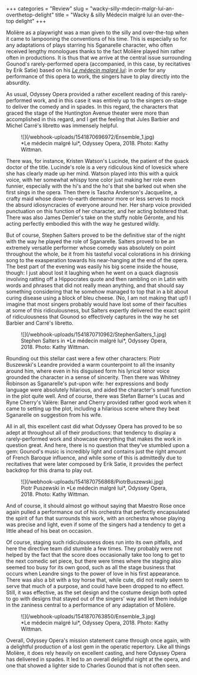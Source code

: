+++
categories = "Review"
slug = "wacky-silly-mdecin-malgr-lui-an-overthetop-delight"
title = "Wacky &amp; silly Médecin malgré lui an over-the-top delight"
+++

Molière as a playwright was a man given to the silly and over-the-top when it came to lampooning the conventions of his time. This is especially so for any adaptations of plays starring his Sganarelle character, who often received lengthy monologues thanks to the fact Molière played him rather often in productions. It is thus that we arrive at the central issue surrounding Gounod's rarely-performed opera (accompanied, in this case, by recitatives by Erik Satie) based on his [*Le médecin malgré lui*](https://www.odysseyopera.org/2018-gounod-le-medecin-malgre-lui/): in order for any performance of this opera to work, the singers have to play directly into the absurdity.

As usual, Odyssey Opera provided a rather excellent reading of this rarely-performed work, and in this case it was entirely up to the singers on-stage to deliver the comedy and in spades. In this regard, the characters that graced the stage of the Huntington Avenue theater were more than accomplished in this regard, and I get the feeling that Jules Barbier and Michel Carré's libretto was immensely helpful.

<figure data-type="image">
![](/webhook-uploads/1541870696972/Ensemble_1.jpg)
<figcaption>*Le médecin malgré lui*, Odyssey Opera, 2018. Photo: Kathy Wittman.</figcaption>
</figure>

There was, for instance, Kristen Watson's Lucinde, the patient of the quack doctor of the title. Lucinde's role is a very ridiculous kind of lovesick where she has clearly made up her mind. Watson played into this with a quick voice, with her somewhat whispy tone color just making her role even funnier, especially with the hi's and the ho's that she barked out when she first sings in the opera. Then there is Tascha Anderson's Jacqueline, a crafty maid whose down-to-earth demeanor more or less serves to mock the absurd idiosyncracies of everyone around her. Her sharp voice provided punctuation on this function of her character, and her acting bolstered that. There was also James Demler's take on the stuffy noble Géronte, and his acting perfectly embodied this with the way he gestured wildly.

But of course, Stephen Salters proved to be the definitive star of the night with the way he played the role of Sganarelle. Salters proved to be an extremely versatile performer whose comedy was absolutely on point throughout the whole, be it from his tasteful vocal colorations in his drinking song to the exasperation towards his near-hanging at the end of the opera. The best part of the evening was easily his big scene inside the house, though: I just about lost it laughing when he went on a quack diagnosis involving ratting off a Hippocrates quote and then rambling on in Latin with words and phrases that did not really mean anything, and that should say something considering that he somehow managed to top that in a bit about curing disease using a block of bleu cheese. (No, I am not making that up!) I imagine that most singers probably would have lost some of their faculties at some of this ridiculousness, but Salters expertly delivered the exact spirit of ridiculousness that Gounod so effectively captures in the way he set Barbier and Carré's libretto.

<figure data-type="image">
![](/webhook-uploads/1541870710962/StephenSalters_1.jpg)
<figcaption>Stephen Salters in *Le médecin malgré lui*, Odyssey Opera, 2018. Photo: Kathy Wittman.</figcaption>
</figure>

Rounding out this stellar cast were a few other characters: Piotr Buszewski's Leandre provided a warm counterpoint to all the insanity around him, where even in his disguised form his lyrical tenor voice grounded the character in a sense of sincerity. Then there was Whitney Robinson as Sganarelle's put-upon wife: her expressions and body language were absolutely hilarious, and aided the character's small function in the plot quite well. And of course, there was Stefan Barner's Lucas and Ryne Cherry's Valère: Barner and Cherry provided rather good work when it came to setting up the plot, including a hilarious scene where they beat Sganarelle on suggestion from his wife.

All in all, this excellent cast did what Odyssey Opera has proved to be so adept at throughout all of their productions: that tendency to display a rarely-performed work and showcase everything that makes the work in question great. And here, there is no question that they've stumbled upon a gem: Gounod's music is incredibly light and contains just the right amount of French Baroque influence, and while some of this is admittedly due to recitatives that were later composed by Erik Satie, it provides the perfect backdrop for this drama to play out.

<figure data-type="image">
![](/webhook-uploads/1541870756868/PiotrBuszewski.jpg)
<figcaption>Piotr Puszewski in *Le médecin malgré lui*, Odyssey Opera, 2018. Photo: Kathy Wittman.</figcaption>
</figure>

And of course, it should almost go without saying that Maestro Rose once again pulled a performance out of his orchestra that perfectly encapsulated the spirit of fun that surrounds this work, with an orchestra whose playing was precise and light, even if some of the singers had a tendency to get a little ahead of his beat on occasion.

Of course, staging such ridiculousness does run into its own pitfalls, and here the directive team did stumble a few times. They probably were not helped by the fact that the score does occasionally take too long to get to the next comedic set piece, but there were times where the staging also seemed too busy for its own good, such as all the stage business that occurs when Leandre sings to the power of love in his first appearance. There was also a bit with a toy horse that, while cute, did not really seem to serve that much of a purpose, and could have been dropped to no effect. Still, it was effective, as the set design and the costume design both opted to go with designs that stayed out of the singers' way and let them indulge in the zaniness central to a performance of any adaptation of Molière.

<figure data-type="image">
![](/webhook-uploads/1541870763850/Ensemble_3.jpg)
<figcaption>*Le médecin malgré lui*, Odyssey Opera, 2018. Photo: Kathy Wittman.</figcaption>
</figure>
	
Overall, Odyssey Opera's mission statement came through once again, with a delightful production of a lost gem in the operatic repertory. Like all things Molière, it does rely heavily on excellent casting, and here Odyssey Opera has delivered in spades. It led to an overall delightful night at the opera, and one that showed a lighter side to Charles Gounod that is not often seen.
